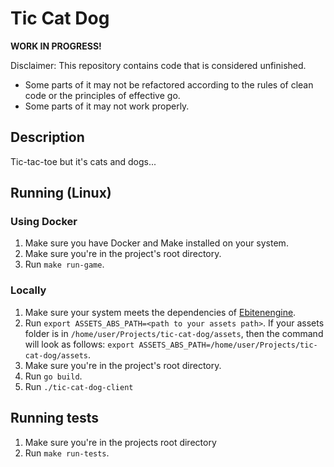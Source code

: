 # Tic Cat Dog

**WORK IN PROGRESS!**

Disclaimer: This repository contains code that is considered unfinished.

+ Some parts of it may not be refactored according to the rules of clean code or the principles of effective go.
+ Some parts of it may not work properly.

## Description

Tic-tac-toe but it's cats and dogs...

## Running (Linux)

### Using Docker

1. Make sure you have Docker and Make installed on your system.
2. Make sure you're in the project's root directory.
3. Run `make run-game`.

### Locally

1. Make sure your system meets the dependencies of [Ebitenengine](https://ebitengine.org/en/documents/install.html).
2. Run `export ASSETS_ABS_PATH=<path to your assets path>`. If your assets folder is
   in `/home/user/Projects/tic-cat-dog/assets`, then the command will look as
   follows: `export ASSETS_ABS_PATH=/home/user/Projects/tic-cat-dog/assets`.
3. Make sure you're in the project's root directory.
4. Run `go build`.
5. Run `./tic-cat-dog-client`

## Running tests

1. Make sure you're in the projects root directory
2. Run `make run-tests`.